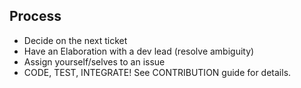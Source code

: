 ## Process

- Decide on the next ticket
- Have an Elaboration with a dev lead (resolve ambiguity)
- Assign yourself/selves to an issue
- CODE, TEST, INTEGRATE! See CONTRIBUTION guide for details.

